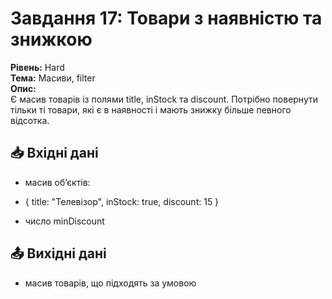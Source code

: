 # Завдання 17: Товари з наявністю та знижкою

**Рівень:** Hard  
**Тема:** Масиви, filter  
**Опис:**  
Є масив товарів із полями title, inStock та discount.
Потрібно повернути тільки ті товари, які є в наявності і мають знижку більше певного відсотка.

## 📥 Вхідні дані

- масив об’єктів:

- { title: "Телевізор", inStock: true, discount: 15 }

- число minDiscount

## 📤 Вихідні дані

- масив товарів, що підходять за умовою